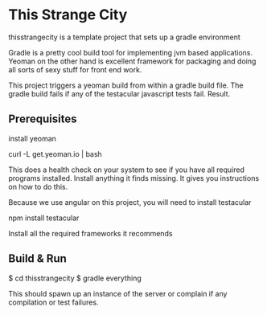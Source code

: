 # This Strange City #

thisstrangecity is a template project that sets up a gradle environment

Gradle is a pretty cool build tool for implementing jvm based applications.
Yeoman on the other hand is excellent framework for packaging and doing all sorts of sexy stuff for front end work.

This project triggers a yeoman build from within a gradle build file. The gradle build fails
if any of the testacular javascript tests fail. Result.

## Prerequisites ##
install yeoman

curl -L get.yeoman.io | bash

This does a health check on your system to see if you have all required programs installed.
Install anything it finds missing. It gives you instructions on how to do this.

Because we use angular on this project, you will need to install testacular

npm install testacular

Install all the required frameworks it recommends


## Build & Run ##

$ cd thisstrangecity
$ gradle everything

This should spawn up an instance of the server or complain if any compilation or test failures.


